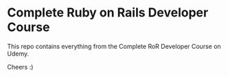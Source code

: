 # Complete Ruby on Rails Developer Course

This repo contains everything from the Complete RoR Developer Course on Udemy.

Cheers :)
